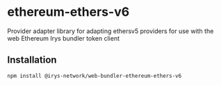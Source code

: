 # ethereum-ethers-v6

Provider adapter library for adapting ethersv5 providers for use with the web Ethereum Irys bundler token client

## Installation

```sh
npm install @irys-network/web-bundler-ethereum-ethers-v6
```
